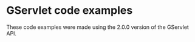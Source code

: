 # GServlet code examples

These code examples were made using the 2.0.0 version of the GServlet API.